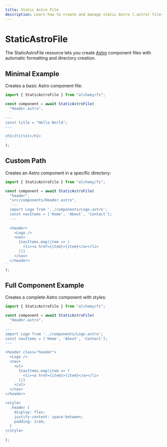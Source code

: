 ```yaml
---
title: Static Astro File
description: Learn how to create and manage static Astro (.astro) files with proper formatting using Alchemy's FS provider.
---
```


# StaticAstroFile

The StaticAstroFile resource lets you create [Astro](https://astro.build) component files with automatic formatting and directory creation.

## Minimal Example

Creates a basic Astro component file:

```ts
import { StaticAstroFile } from "alchemy/fs";

const component = await StaticAstroFile(
  "Header.astro",
  `
---
const title = "Hello World";
---

<h1>{title}</h1>
`
);
```

## Custom Path

Creates an Astro component in a specific directory:

```ts
import { StaticAstroFile } from "alchemy/fs";

const component = await StaticAstroFile(
  "header",
  "src/components/Header.astro",
  `---
  import Logo from '../components/Logo.astro';
  const navItems = ['Home', 'About', 'Contact'];
  ---
  
  <header>
    <Logo />
    <nav>
      {navItems.map(item => (
        <li><a href={item}>{item}</a></li>
      ))}
    </nav>
  </header>
`
);
```

## Full Component Example

Creates a complete Astro component with styles:

```ts
import { StaticAstroFile } from "alchemy/fs";

const component = await StaticAstroFile(
  "Header.astro",
  `
---
import Logo from '../components/Logo.astro';
const navItems = ['Home', 'About', 'Contact'];
---

<header class="header">
  <Logo />
  <nav>
    <ul>
      {navItems.map(item => (
        <li><a href={item}>{item}</a></li>
      ))}
    </ul>
  </nav>
</header>

<style>
  .header {
    display: flex;
    justify-content: space-between;
    padding: 1rem;
  }
</style>
`
);
```
